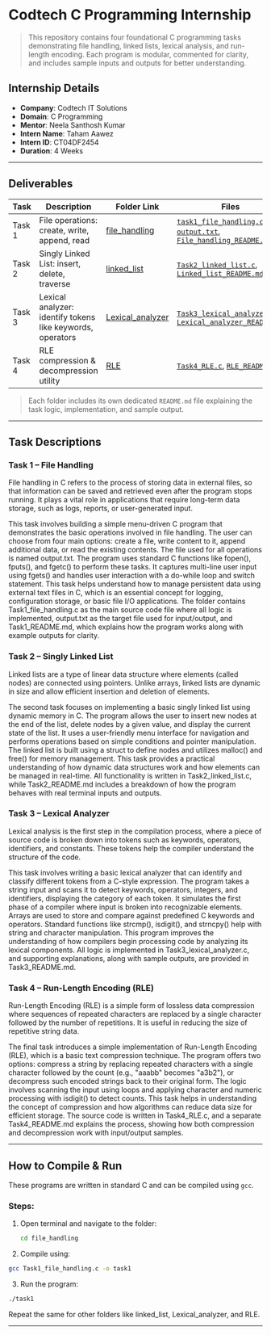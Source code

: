 # Codtech C Programming Internship
>This repository contains four foundational C programming tasks demonstrating file handling, linked lists, lexical analysis, and run-length encoding. Each program is modular, commented for clarity, and includes sample inputs and outputs for better understanding.

##  Internship Details

- **Company**: Codtech IT Solutions  
- **Domain**: C Programming
- **Mentor**: Neela Santhosh Kumar  
- **Intern Name**: Taham Aawez
- **Intern ID**: CT04DF2454
- **Duration**: 4 Weeks  

---

##  Deliverables

| Task   | Description                                               | Folder Link                                                                 | Files                                                                                     |
|--------|-----------------------------------------------------------|------------------------------------------------------------------------------|--------------------------------------------------------------------------------------------|
| Task 1 | File operations: create, write, append, read              | [file_handling](https://github.com/TAHAM05AAWEZ/Internship-Codtech/tree/main/file_handling)     | [`task1_file_handling.c`](https://github.com/TAHAM05AAWEZ/Internship-Codtech/blob/main/file_handling/task1_file_handling.c), [`output.txt`](https://github.com/TAHAM05AAWEZ/Internship-Codtech/blob/main/file_handling/output.txt), [`File_handling_README.md`](https://github.com/TAHAM05AAWEZ/Internship-Codtech/blob/main/file_handling/File_handling_README.md) |
| Task 2 | Singly Linked List: insert, delete, traverse              | [linked_list](https://github.com/TAHAM05AAWEZ/Internship-Codtech/tree/main/linked_list)         | [`Task2_linked_list.c`](https://github.com/TAHAM05AAWEZ/Internship-Codtech/blob/main/linked_list/Task2_linked_list.c), [`Linked_list_README.md`](https://github.com/TAHAM05AAWEZ/Internship-Codtech/blob/main/linked_list/Linked_list_README.md)                  |
| Task 3 | Lexical analyzer: identify tokens like keywords, operators| [Lexical_analyzer](https://github.com/TAHAM05AAWEZ/Internship-Codtech/tree/main/Lexical_analyzer)| [`Task3_lexical_analyzer.c`](https://github.com/TAHAM05AAWEZ/Internship-Codtech/blob/main/Lexical_analyzer/Task3_lexical_analyzer.c), [`Lexical_analyzer_README.md`](https://github.com/TAHAM05AAWEZ/Internship-Codtech/blob/main/Lexical_analyzer/Lexical_analyzer_README.md) |
| Task 4 | RLE compression & decompression utility                   | [RLE](https://github.com/TAHAM05AAWEZ/Internship-Codtech/tree/main/RLE)                      | [`Task4_RLE.c`](https://github.com/TAHAM05AAWEZ/Internship-Codtech/blob/main/RLE/Task4_RLE.c), [`RLE_README.md`](https://github.com/TAHAM05AAWEZ/Internship-Codtech/blob/main/RLE/RLE_README.md)                            |

>  Each folder includes its own dedicated `README.md` file explaining the task logic, implementation, and sample output.

---

##  Task Descriptions

###  Task 1 – File Handling
File handling in C refers to the process of storing data in external files, so that information can be saved and retrieved even after the program stops running. It plays a vital role in applications that require long-term data storage, such as logs, reports, or user-generated input.

This task involves building a simple menu-driven C program that demonstrates the basic operations involved in file handling. The user can choose from four main options: create a file, write content to it, append additional data, or read the existing contents. The file used for all operations is named output.txt. The program uses standard C functions like fopen(), fputs(), and fgetc() to perform these tasks. It captures multi-line user input using fgets() and handles user interaction with a do-while loop and switch statement. This task helps understand how to manage persistent data using external text files in C, which is an essential concept for logging, configuration storage, or basic file I/O applications. The folder contains Task1_file_handling.c as the main source code file where all logic is implemented, output.txt as the target file used for input/output, and Task1_README.md, which explains how the program works along with example outputs for clarity.

###  Task 2 – Singly Linked List
Linked lists are a type of linear data structure where elements (called nodes) are connected using pointers. Unlike arrays, linked lists are dynamic in size and allow efficient insertion and deletion of elements.

The second task focuses on implementing a basic singly linked list using dynamic memory in C. The program allows the user to insert new nodes at the end of the list, delete nodes by a given value, and display the current state of the list. It uses a user-friendly menu interface for navigation and performs operations based on simple conditions and pointer manipulation. The linked list is built using a struct to define nodes and utilizes malloc() and free() for memory management. This task provides a practical understanding of how dynamic data structures work and how elements can be managed in real-time. All functionality is written in Task2_linked_list.c, while Task2_README.md includes a breakdown of how the program behaves with real terminal inputs and outputs.

###  Task 3 – Lexical Analyzer
Lexical analysis is the first step in the compilation process, where a piece of source code is broken down into tokens such as keywords, operators, identifiers, and constants. These tokens help the compiler understand the structure of the code.

This task involves writing a basic lexical analyzer that can identify and classify different tokens from a C-style expression. The program takes a string input and scans it to detect keywords, operators, integers, and identifiers, displaying the category of each token. It simulates the first phase of a compiler where input is broken into recognizable elements. Arrays are used to store and compare against predefined C keywords and operators. Standard functions like strcmp(), isdigit(), and strncpy() help with string and character manipulation. This program improves the understanding of how compilers begin processing code by analyzing its lexical components. All logic is implemented in Task3_lexical_analyzer.c, and supporting explanations, along with sample outputs, are provided in Task3_README.md.

###  Task 4 – Run-Length Encoding (RLE)
Run-Length Encoding (RLE) is a simple form of lossless data compression where sequences of repeated characters are replaced by a single character followed by the number of repetitions. It is useful in reducing the size of repetitive string data.

The final task introduces a simple implementation of Run-Length Encoding (RLE), which is a basic text compression technique. The program offers two options: compress a string by replacing repeated characters with a single character followed by the count (e.g., "aaabb" becomes "a3b2"), or decompress such encoded strings back to their original form. The logic involves scanning the input using loops and applying character and numeric processing with isdigit() to detect counts. This task helps in understanding the concept of compression and how algorithms can reduce data size for efficient storage. The source code is written in Task4_RLE.c, and a separate Task4_README.md explains the process, showing how both compression and decompression work with input/output samples.

---

##  How to Compile & Run

These programs are written in standard C and can be compiled using `gcc`.

###  Steps:
1. Open terminal and navigate to the folder:
   ```bash
   cd file_handling
   ```
   
2. Compile using:
```bash
gcc Task1_file_handling.c -o task1
```

3. Run the program:
```bash
./task1
```

Repeat the same for other folders like linked_list, Lexical_analyzer, and RLE.

--- 
